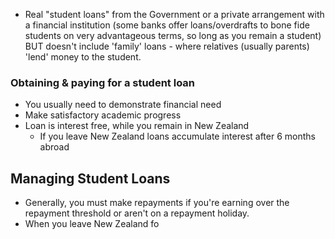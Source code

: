 - Real "student loans" from the Government or a private arrangement with a financial institution (some banks offer loans/overdrafts to bone fide students on very advantageous terms, so long as you remain a student) BUT doesn't include 'family' loans - where relatives (usually parents) 'lend' money to the student.
### Obtaining & paying for a student loan
- You usually need to demonstrate financial need 
- Make satisfactory academic progress
- Loan is interest free, while you remain in New Zealand
	- If you leave New Zealand loans accumulate interest after 6 months abroad

## Managing Student Loans
- Generally, you must make repayments if you're earning over the repayment threshold or aren't on a repayment holiday.
- When you leave New Zealand fo
